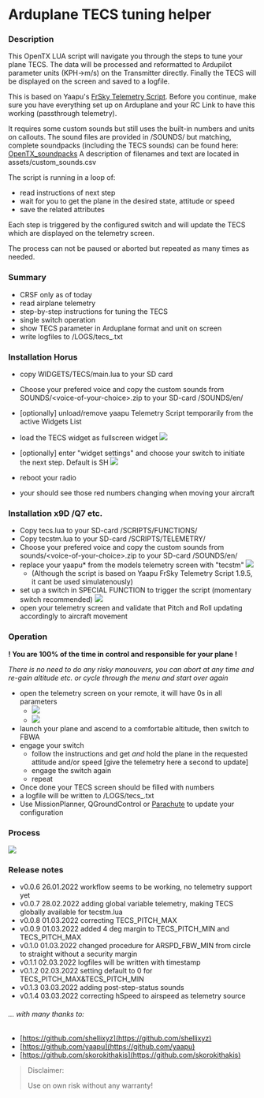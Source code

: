 # Arduplane TECS tuning helper

### Description
This OpenTX LUA script will navigate you through the steps to tune your plane TECS.
The data will be processed and reformatted to Ardupilot parameter units (KPH->m/s) on the Transmitter directly.
Finally the TECS will be displayed on the screen and saved to a logfile.

This is based on Yaapu's [FrSky Telemetry Script](https://github.com/yaapu/FrskyTelemetryScript/). 
Before you continue, make sure you have everything set up on Arduplane and your RC Link to have this working (passthrough telemetry).

It requires some custom sounds but still uses the built-in numbers and units on callouts.
The sound files are provided in /SOUNDS/ but matching, complete soundpacks (including the TECS sounds) can be found here: [OpenTX_soundpacks](https://github.com/mf0o/OpenTX_soundpacks)
A description of filenames and text are located in assets/custom_sounds.csv

The script is running in a loop of:

* read instructions of next step
* wait for you to get the plane in the desired state, attitude or speed
* save the related attributes

Each step is triggered by the configured switch and will update the TECS which are displayed on the telemetry screen.

The process can not be paused or aborted but repeated as many times as needed.

### Summary
* CRSF only as of today
* read airplane telemetry
* step-by-step instructions for tuning the TECS
* single switch operation
* show TECS parameter in Arduplane format and unit on screen
* write logfiles to /LOGS/tecs_<timestamp>.txt

### Installation Horus
* copy WIDGETS/TECS/main.lua to your SD card
* Choose your prefered voice and copy the custom sounds from SOUNDS/\<voice-of-your-choice\>.zip to your SD-card /SOUNDS/en/
* [optionally] unload/remove yaapu Telemetry Script temporarily from the active Widgets List
* load the TECS widget as fullscreen widget
![](_img/horus_setup.png)
* [optionally] enter "widget settings" and choose your switch to initiate the next step. Default is SH
![](_img/horus_settings.png)

* reboot your radio
* your should see those red numbers changing when moving your aircraft

### Installation x9D /Q7 etc.
* Copy tecs.lua to your SD-card /SCRIPTS/FUNCTIONS/
* Copy tecstm.lua to your SD-card /SCRIPTS/TELEMETRY/
* Choose your prefered voice and copy the custom sounds from sounds/\<voice-of-your-choice\>.zip to your SD-card /SOUNDS/en/
* replace your yaapu* from the models telemetry screen with "tecstm" 
![](_img/telemetry_screen_tecstm.png)
	* (Although the script is based on Yaapu FrSky Telemetry Script 1.9.5, it cant be used simulatenously)
* set up a switch in SPECIAL FUNCTION to trigger the script (momentary switch recommended)
![](_img/special_functions.png)
* open your telemetry screen and validate that Pitch and Roll updating accordingly to aircraft movement

### Operation

**! You are 100% of the time in control and responsible for your plane !**

*There is no need to do any risky manouvers, you can abort at any time and re-gain altitude etc. or cycle through the menu and start over again*

* open the telemetry screen on your remote, it will have 0s in all parameters
	* ![](_img/horus_example.png)
	* ![](_img/telemetry_screen_empty.png)
* launch your plane and ascend to a comfortable altitude, then switch to FBWA
* engage your switch
	* 	follow the instructions and get _and_ hold the plane in the requested attitude and/or speed [give the telemetry here a second to update]
	*  engage the switch again
	*  repeat
*  Once done your TECS screen should be filled with numbers
*  a logfile will be written to /LOGS/tecs_<timestamp>.txt
*  Use MissionPlanner, QGroundControl or [Parachute](https://gitlab.com/stavros/parachute) to update your configuration


### Process
![](_img/tecs_tuning_process.png)

### Release notes
* v0.0.6     26.01.2022	workflow seems to be working, no telemetry support yet
* v0.0.7     28.02.2022	adding global variable telemetry, making TECS globally available for tecstm.lua
* v0.0.8	  01.03.2022	correcting TECS_PITCH_MAX
* v0.0.9	  01.03.2022	added 4 deg margin to TECS_PITCH_MIN and TECS_PITCH_MAX
* v0.1.0	  01.03.2022	changed procedure for ARSPD_FBW_MIN from circle to straight without a security margin
* v0.1.1	  02.03.2022	logfiles will be written with timestamp
* v0.1.2	  02.03.2022	setting default to 0 for TECS_PITCH_MAX&TECS_PITCH_MIN
* v0.1.3	  03.03.2022	adding post-step-status sounds
* v0.1.4	  03.03.2022	correcting hSpeed to airspeed as telemetry source

###### ... with many thanks to:
* [https://github.com/shellixyz](https://github.com/shellixyz)
* [https://github.com/yaapu](https://github.com/yaapu)
* [https://github.com/skorokithakis](https://github.com/skorokithakis)


> Disclaimer:
> 
> Use on own risk without any warranty!

